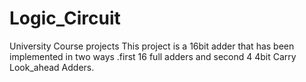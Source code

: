 # Logic_Circuit
University Course projects
This project is a 16bit adder that has been implemented in two ways .first 16 full adders and second 4  4bit Carry Look_ahead Adders. 
